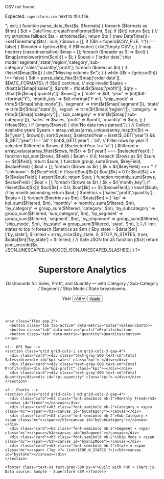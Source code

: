 <?php
/**
 * Superstore Dashboard in one PHP file
 * - Reads a local CSV exported from Tableau's Sample - Superstore (US)
 * - Builds 3 dashboards: Sales, Profit, Quantity
 * - Shows: KPIs, Monthly trend, Category x Metric, Sub-Category x Metric,
 *          Segment x Metric, Ship Mode x Metric, State x Metric (Top N)
 * - Filter: Year
 *
 * HOW TO USE
 * 1) Put this file (dashboard.php) and your CSV (superstore.csv) in the same folder.
 * 2) Ensure the CSV has headers including: "Order Date","Ship Mode","Segment","Country","City","State","Postal Code","Region","Category","Sub-Category","Sales","Quantity","Discount","Profit"
 * 3) Run a local PHP server:   php -S localhost:8080
 * 4) Open http://localhost:8080/dashboard.php
 * 5) Use the Year filter and the Sales/Profit/Quantity tabs.
 */
$CSV_FILE = __DIR__ . '/superstore.csv';
$TOP_N_STATES = 15; // limit for state bars
$DATE_FORMATS = ['n/j/Y', 'n/j/y', 'Y-m-d', 'd-m-Y', 'm/d/Y']; // try a few common formats

if (!file_exists($CSV_FILE)) {
  http_response_code(500);
  echo "<h2 style='font-family:system-ui'>CSV not found</h2><p>Expected: <code>superstore.csv</code> next to this file.</p>";
  exit;
}

function parse_date_flex($s, $formats) {
  foreach ($formats as $fmt) {
    $dt = DateTime::createFromFormat($fmt, $s);
    if ($dt) return $dt;
  }
  // try strtotime fallback
  $ts = strtotime($s);
  return $ts ? (new DateTime())->setTimestamp($ts) : null;
}

$rows = [];
if (($h = fopen($CSV_FILE, 'r')) !== false) {
  $header = fgetcsv($h);
  if (!$header) { die('Empty CSV'); }
  // map headers (case-insensitive)
  $map = [];
  foreach ($header as $i => $col) { $map[strtolower(trim($col))] = $i; }
  $need = ['order date','ship mode','segment','state','region','category','sub-category','sales','quantity','profit'];
  foreach ($need as $n) {
    if (!isset($map[$n])) { die("Missing column: $n"); }
  }
  while (($r = fgetcsv($h)) !== false) {
    $dt = parse_date_flex($r[$map['order date']], $DATE_FORMATS);
    if (!$dt) continue; // skip invalid
    $sales = (float)$r[$map['sales']];
    $profit = (float)$r[$map['profit']];
    $qty = (float)$r[$map['quantity']];
    $rows[] = [
      'date' => $dt,
      'year' => (int)$dt->format('Y'),
      'month_key' => $dt->format('Y-m'),
      'ship_mode' => trim($r[$map['ship mode']]),
      'segment' => trim($r[$map['segment']]),
      'state' => trim($r[$map['state']]),
      'region' => trim($r[$map['region']]),
      'category' => trim($r[$map['category']]),
      'sub_category' => trim($r[$map['sub-category']]),
      'sales' => $sales,
      'profit' => $profit,
      'quantity' => $qty,
    ];
  }
  fclose($h);
}

if (empty($rows)) { die('No data rows parsed.'); }

// Collect available years
$years = array_values(array_unique(array_map(fn($r) => $r['year'], $rows)));
sort($years);
$selectedYear = isset($_GET['year']) && $_GET['year'] !== 'all' ? (int)$_GET['year'] : 'all';

// Filter rows by year if selected
$filtered = $rows;
if ($selectedYear !== 'all') {
  $filtered = array_values(array_filter($rows, fn($r) => $r['year'] === $selectedYear));
}

function kpi_sum($rows, $field) {
  $sum = 0.0;
  foreach ($rows as $r) $sum += $r[$field];
  return $sum;
}

function group_sum($rows, $keyField, $valueField) {
  $out = [];
  foreach ($rows as $r) {
    $k = $r[$keyField] === '' ? 'Unknown' : $r[$keyField];
    if (!isset($out[$k])) $out[$k] = 0.0;
    $out[$k] += $r[$valueField];
  }
  arsort($out);
  return $out;
}

function monthly_sum($rows, $valueField) {
  $out = [];
  foreach ($rows as $r) {
    $k = $r['month_key'];
    if (!isset($out[$k])) $out[$k] = 0.0;
    $out[$k] += $r[$valueField];
  }
  ksort($out); // by month ascending
  return $out;
}

$metrics = ['sales','profit','quantity'];
$data = [];
foreach ($metrics as $m) {
  $data[$m] = [
    'kpi' => kpi_sum($filtered, $m),
    'monthly' => monthly_sum($filtered, $m),
    'by_category' => group_sum($filtered, 'category', $m),
    'by_subcategory' => group_sum($filtered, 'sub_category', $m),
    'by_segment' => group_sum($filtered, 'segment', $m),
    'by_shipmode' => group_sum($filtered, 'ship_mode', $m),
    'by_state' => group_sum($filtered, 'state', $m),
  ];
}

// limit states to top N
foreach ($metrics as $m) {
  $by_state = $data[$m]['by_state'];
  $limited = array_slice($by_state, 0, $TOP_N_STATES, true);
  $data[$m]['by_state'] = $limited;
}

// Safe JSON for JS
function j($x){ return json_encode($x, JSON_UNESCAPED_UNICODE|JSON_UNESCAPED_SLASHES); }

?>
<!doctype html>
<html>
<head>
  <meta charset="utf-8" />
  <meta name="viewport" content="width=device-width, initial-scale=1" />
  <title>Superstore Dashboard — PHP</title>
  <script src="https://cdn.jsdelivr.net/npm/chart.js"></script>
  <script src="https://cdn.tailwindcss.com"></script>
  <style>
    .card { @apply rounded-2xl bg-white shadow p-4; }
    .tab { @apply px-4 py-2 rounded-full cursor-pointer; }
    .tab-active { @apply bg-gray-900 text-white; }
    .kpi { @apply text-2xl font-semibold; }
  </style>
</head>
<body class="bg-gray-100 text-gray-900">
  <div class="max-w-7xl mx-auto p-4 space-y-4">
    <header class="flex flex-col md:flex-row md:items-end md:justify-between gap-3">
      <div>
        <h1 class="text-3xl font-bold">Superstore Analytics</h1>
        <p class="text-sm text-gray-600">Dashboards for Sales, Profit, and Quantity — with Category / Sub-Category / Segment / Ship Mode / State breakdowns.</p>
      </div>
      <form method="get" class="flex items-center gap-2">
        <label class="text-sm">Year</label>
        <select name="year" class="border rounded-lg px-3 py-2 bg-white">
          <option value="all" <?= $selectedYear==='all'?'selected':'' ?>>All</option>
          <?php foreach ($years as $y): ?>
            <option value="<?= htmlspecialchars($y) ?>" <?= ($selectedYear===$y)?'selected':'' ?>><?= htmlspecialchars($y) ?></option>
          <?php endforeach; ?>
        </select>
        <button class="px-4 py-2 rounded-lg bg-gray-900 text-white">Apply</button>
      </form>
    </header>

    <nav class="flex gap-2">
      <button class="tab tab-active" data-metric="sales">Sales</button>
      <button class="tab" data-metric="profit">Profit</button>
      <button class="tab" data-metric="quantity">Quantity</button>
    </nav>

    <!-- KPI Row -->
    <section class="grid grid-cols-1 sm:grid-cols-3 gap-4">
      <div class="card"><div class="text-gray-500 text-sm">Total Sales</div><div id="kpi-sales" class="kpi">—</div></div>
      <div class="card"><div class="text-gray-500 text-sm">Total Profit</div><div id="kpi-profit" class="kpi">—</div></div>
      <div class="card"><div class="text-gray-500 text-sm">Total Quantity</div><div id="kpi-quantity" class="kpi">—</div></div>
    </section>

    <!-- Charts -->
    <section class="grid grid-cols-1 md:grid-cols-2 gap-4">
      <div class="card"><h3 class="font-semibold mb-2">Monthly Trend</h3><canvas id="trend"></canvas></div>
      <div class="card"><h3 class="font-semibold mb-2">Category × <span class="mc"></span></h3><canvas id="byCategory"></canvas></div>
      <div class="card"><h3 class="font-semibold mb-2">Sub-Category × <span class="mc"></span></h3><canvas id="bySubCategory"></canvas></div>
      <div class="card"><h3 class="font-semibold mb-2">Segment × <span class="mc"></span></h3><canvas id="bySegment"></canvas></div>
      <div class="card"><h3 class="font-semibold mb-2">Ship Mode × <span class="mc"></span></h3><canvas id="byShipMode"></canvas></div>
      <div class="card"><h3 class="font-semibold mb-2">State × <span class="mc"></span> (Top <?= (int)$TOP_N_STATES ?>)</h3><canvas id="byState"></canvas></div>
    </section>

    <footer class="text-xs text-gray-500 py-4">Built with PHP + Chart.js. Data source: Sample - Superstore CSV.</footer>
  </div>

<script>
const RAW = <?= j($data) ?>;
const FORMATTERS = {
  sales: v => new Intl.NumberFormat(undefined, { style:'currency', currency:'USD', maximumFractionDigits:0 }).format(v),
  profit: v => new Intl.NumberFormat(undefined, { style:'currency', currency:'USD', maximumFractionDigits:0 }).format(v),
  quantity: v => new Intl.NumberFormat(undefined, { maximumFractionDigits:0 }).format(v),
};

const state = { metric: 'sales' };

// KPI fill
function setKPIs(){
  document.getElementById('kpi-sales').textContent = FORMATTERS.sales(RAW.sales.kpi);
  document.getElementById('kpi-profit').textContent = FORMATTERS.profit(RAW.profit.kpi);
  document.getElementById('kpi-quantity').textContent = FORMATTERS.quantity(RAW.quantity.kpi);
}

// Chart helpers
function dictToArrays(d){
  const labels = Object.keys(d);
  const values = labels.map(k => d[k]);
  return { labels, values };
}

let charts = {};
function makeBar(ctxId, labels, values, title){
  const ctx = document.getElementById(ctxId).getContext('2d');
  if (charts[ctxId]) { charts[ctxId].destroy(); }
  charts[ctxId] = new Chart(ctx, {
    type: 'bar',
    data: { labels, datasets: [{ label: title, data: values }] },
    options: {
      responsive: true,
      plugins: { legend: { display: false }, tooltip: { mode: 'index', intersect: false } },
      scales: { x: { ticks: { autoSkip: false, maxRotation: 45, minRotation: 0 } }, y: { beginAtZero: true } },
    }
  });
}

function makeLine(ctxId, labels, values, title){
  const ctx = document.getElementById(ctxId).getContext('2d');
  if (charts[ctxId]) { charts[ctxId].destroy(); }
  charts[ctxId] = new Chart(ctx, {
    type: 'line',
    data: { labels, datasets: [{ label: title, data: values, tension: 0.3, fill: false }] },
    options: {
      responsive: true,
      plugins: { legend: { display: false }, tooltip: { mode: 'index', intersect: false } },
      scales: { y: { beginAtZero: true } },
    }
  });
}

function titleCase(s){ return s.charAt(0).toUpperCase() + s.slice(1); }
function updateMetric(metric){
  state.metric = metric;
  document.querySelectorAll('.mc').forEach(el => el.textContent = titleCase(metric));
  const pack = RAW[metric];

  // trend
  const m = dictToArrays(pack.monthly);
  makeLine('trend', m.labels, m.values, 'Monthly ' + titleCase(metric));

  // by category
  let x = dictToArrays(pack.by_category);
  makeBar('byCategory', x.labels, x.values, 'Category × ' + titleCase(metric));

  // by subcategory
  x = dictToArrays(pack.by_subcategory);
  makeBar('bySubCategory', x.labels, x.values, 'Sub-Category × ' + titleCase(metric));

  // by segment
  x = dictToArrays(pack.by_segment);
  makeBar('bySegment', x.labels, x.values, 'Segment × ' + titleCase(metric));

  // by ship mode
  x = dictToArrays(pack.by_shipmode);
  makeBar('byShipMode', x.labels, x.values, 'Ship Mode × ' + titleCase(metric));

  // by state (already limited to Top N in PHP)
  x = dictToArrays(pack.by_state);
  makeBar('byState', x.labels, x.values, 'State × ' + titleCase(metric));
}

// Tabs
function initTabs(){
  const tabs = document.querySelectorAll('.tab');
  tabs.forEach(btn => btn.addEventListener('click', () => {
    tabs.forEach(b => b.classList.remove('tab-active'));
    btn.classList.add('tab-active');
    updateMetric(btn.dataset.metric);
  }));
}

setKPIs();
initTabs();
updateMetric(state.metric);
</script>
</body>
</html>
